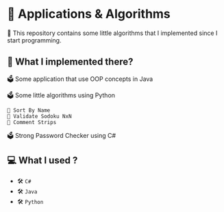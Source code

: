 # 💎 Applications & Algorithms
💽 This repository contains some little algorithms that I implemented since I start programming.

## 📒 What I implemented there?

🗳️ Some application that use OOP concepts in Java

🗳️ Some little algorithms using Python

    📝 Sort By Name
    📝 Validate Sodoku NxN
    📝 Comment Strips

🗳️ Strong Password Checker using C#

## 💻 What I used ?
* 🛠️ `C#`
* 🛠️ `Java`
* 🛠️ `Python`
